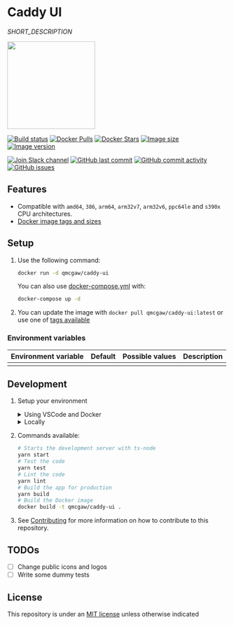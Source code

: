 # Caddy UI

*SHORT_DESCRIPTION*

<img height="200" src="title.svg?sanitize=true">

[![Build status](https://github.com/qdm12/caddy-ui/workflows/Buildx%20latest/badge.svg)](https://github.com/qdm12/caddy-ui/actions?query=workflow%3A%22Buildx+latest%22)
[![Docker Pulls](https://img.shields.io/docker/pulls/qmcgaw/caddy-ui.svg)](https://hub.docker.com/r/qmcgaw/caddy-ui)
[![Docker Stars](https://img.shields.io/docker/stars/qmcgaw/caddy-ui.svg)](https://hub.docker.com/r/qmcgaw/caddy-ui)
[![Image size](https://images.microbadger.com/badges/image/qmcgaw/caddy-ui.svg)](https://microbadger.com/images/qmcgaw/caddy-ui)
[![Image version](https://images.microbadger.com/badges/version/qmcgaw/caddy-ui.svg)](https://microbadger.com/images/qmcgaw/caddy-ui)

[![Join Slack channel](https://img.shields.io/badge/slack-@qdm12-yellow.svg?logo=slack)](https://join.slack.com/t/qdm12/shared_invite/enQtOTE0NjcxNTM1ODc5LTYyZmVlOTM3MGI4ZWU0YmJkMjUxNmQ4ODQ2OTAwYzMxMTlhY2Q1MWQyOWUyNjc2ODliNjFjMDUxNWNmNzk5MDk)
[![GitHub last commit](https://img.shields.io/github/last-commit/qdm12/caddy-ui.svg)](https://github.com/qdm12/caddy-ui/issues)
[![GitHub commit activity](https://img.shields.io/github/commit-activity/y/qdm12/caddy-ui.svg)](https://github.com/qdm12/caddy-ui/issues)
[![GitHub issues](https://img.shields.io/github/issues/qdm12/caddy-ui.svg)](https://github.com/qdm12/caddy-ui/issues)

## Features

- Compatible with `amd64`, `386`, `arm64`, `arm32v7`, `arm32v6`, `ppc64le` and `s390x` CPU architectures.
- [Docker image tags and sizes](https://hub.docker.com/r/qmcgaw/caddy-ui/tags)

## Setup

1. Use the following command:

    ```sh
    docker run -d qmcgaw/caddy-ui
    ```

    You can also use [docker-compose.yml](https://github.com/qdm12/caddy-ui/blob/master/docker-compose.yml) with:

    ```sh
    docker-compose up -d
    ```

1. You can update the image with `docker pull qmcgaw/caddy-ui:latest` or use one of [tags available](https://hub.docker.com/r//qmcgaw/caddy-ui/tags)

### Environment variables

| Environment variable | Default | Possible values | Description |
| --- | --- | --- | --- |
|  |  |  |  |

## Development

1. Setup your environment

    <details><summary>Using VSCode and Docker</summary><p>

    1. Install [Docker](https://docs.docker.com/install/)
       - On Windows, share a drive with Docker Desktop and have the project on that partition
       - On OSX, share your project directory with Docker Desktop
    1. With [Visual Studio Code](https://code.visualstudio.com/download), install the [remote containers extension](https://marketplace.visualstudio.com/items?itemName=ms-vscode-remote.remote-containers)
    1. In Visual Studio Code, press on `F1` and select `Remote-Containers: Open Folder in Container...`
    1. Your dev environment is ready to go!... and it's running in a container :+1:

    </p></details>

    <details><summary>Locally</summary><p>

    Install [Nodejs](https://nodejs.org/en/download/) and [Docker](https://www.docker.com/products/docker-desktop), with eventually [yarn](https://classic.yarnpkg.com/en/docs/install/)

    </p></details>

1. Commands available:

    ```sh
    # Starts the development server with ts-node
    yarn start
    # Test the code
    yarn test
    # Lint the code
    yarn lint
    # Build the app for production
    yarn build
    # Build the Docker image
    docker build -t qmcgaw/caddy-ui .
    ```

1. See [Contributing](.github/CONTRIBUTING.md) for more information on how to contribute to this repository.

## TODOs

- [ ] Change public icons and logos
- [ ] Write some dummy tests

## License

This repository is under an [MIT license](https://github.com/qdm12/caddy-ui/master/license) unless otherwise indicated
